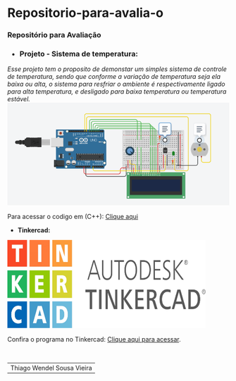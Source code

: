 # Repositorio-para-avalia-o


<b><h3>Repositório para Avaliação</h3></b>

<b><h3>  <ul>
<li> Projeto - Sistema de temperatura:</ul> </h3></b>
<p>
<i>Esse projeto tem o proposito de demonstar um simples sistema de controle de temperatura, sendo que conforme a variação de temperatura seja ela baixa ou alta, o sistema para resfriar o ambiente é respectivamente ligado para alta temperatura, e desligado para baixa temperatura ou temperatura estável. </i>
 <br>
 
<img src="sensordetemperatura.PNG">
<p>
Para acessar o codigo em (C++): <a href = "reposit_rio_para_avalia_o_sensor_de_temperatura1.ino"> Clique aqui</a>
<br> 

<b><ul>
 <li>Tinkercad:</ul></b>

<img src="tinkercad.jpg" height="200" width="450">

<p>Confira o programa no Tinkercad: <a href="https://www.tinkercad.com/things/iwm72tNDTgn-atividade-avaliacao-sensor-de-temperatura/editel?sharecode=P9Ww8AX0dAt2UR-tVdPyi5m0ntXfwZrZE-5V5mucG20" target="_blank">Clique aqui para acessar</a>.</p>
<br>

<table>
<tr>
<td>
 Thiago Wendel Sousa Vieira
 </table>
</tr>
</td>
